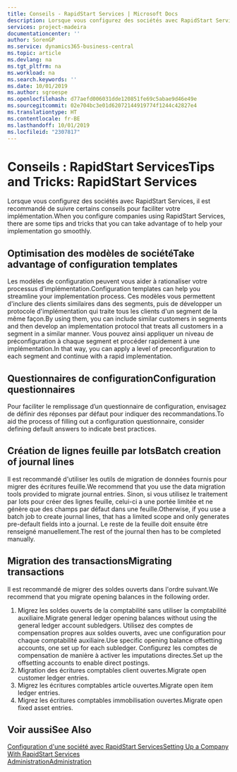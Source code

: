 ```yaml
---
title: Conseils - RapidStart Services | Microsoft Docs
description: Lorsque vous configurez des sociétés avec RapidStart Services, il est recommandé de suivre certains conseils pour faciliter votre implémentation.
services: project-madeira
documentationcenter: ''
author: SorenGP
ms.service: dynamics365-business-central
ms.topic: article
ms.devlang: na
ms.tgt_pltfrm: na
ms.workload: na
ms.search.keywords: ''
ms.date: 10/01/2019
ms.author: sgroespe
ms.openlocfilehash: d77aefd006031dde120851fe69c5abae9d46e49e
ms.sourcegitcommit: 02e704bc3e01d62072144919774f1244c42827e4
ms.translationtype: HT
ms.contentlocale: fr-BE
ms.lasthandoff: 10/01/2019
ms.locfileid: "2307817"
---
```

# <a name="tips-and-tricks-rapidstart-services"></a><span data-ttu-id="4af48-103">Conseils : RapidStart Services</span><span class="sxs-lookup"><span data-stu-id="4af48-103">Tips and Tricks: RapidStart Services</span></span>
<span data-ttu-id="4af48-104">Lorsque vous configurez des sociétés avec RapidStart Services, il est recommandé de suivre certains conseils pour faciliter votre implémentation.</span><span class="sxs-lookup"><span data-stu-id="4af48-104">When you configure companies using RapidStart Services, there are some tips and tricks that you can take advantage of to help your implementation go smoothly.</span></span>  

## <a name="take-advantage-of-configuration-templates"></a><span data-ttu-id="4af48-105">Optimisation des modèles de société</span><span class="sxs-lookup"><span data-stu-id="4af48-105">Take advantage of configuration templates</span></span>  
<span data-ttu-id="4af48-106">Les modèles de configuration peuvent vous aider à rationaliser votre processus d’implémentation.</span><span class="sxs-lookup"><span data-stu-id="4af48-106">Configuration templates can help you streamline your implementation process.</span></span> <span data-ttu-id="4af48-107">Ces modèles vous permettent d'inclure des clients similaires dans des segments, puis de développer un protocole d'implémentation qui traite tous les clients d'un segment de la même façon.</span><span class="sxs-lookup"><span data-stu-id="4af48-107">By using them, you can include similar customers in segments and then develop an implementation protocol that treats all customers in a segment in a similar manner.</span></span> <span data-ttu-id="4af48-108">Vous pouvez ainsi appliquer un niveau de préconfiguration à chaque segment et procéder rapidement à une implémentation.</span><span class="sxs-lookup"><span data-stu-id="4af48-108">In that way, you can apply a level of preconfiguration to each segment and continue with a rapid implementation.</span></span>  

## <a name="configuration-questionnaires"></a><span data-ttu-id="4af48-109">Questionnaires de configuration</span><span class="sxs-lookup"><span data-stu-id="4af48-109">Configuration questionnaires</span></span>  
<span data-ttu-id="4af48-110">Pour faciliter le remplissage d’un questionnaire de configuration, envisagez de définir des réponses par défaut pour indiquer des recommandations.</span><span class="sxs-lookup"><span data-stu-id="4af48-110">To aid the process of filling out a configuration questionnaire, consider defining default answers to indicate best practices.</span></span>  

## <a name="batch-creation-of-journal-lines"></a><span data-ttu-id="4af48-111">Création de lignes feuille par lots</span><span class="sxs-lookup"><span data-stu-id="4af48-111">Batch creation of journal lines</span></span>  
<span data-ttu-id="4af48-112">Il est recommandé d'utiliser les outils de migration de données fournis pour migrer des écritures feuille.</span><span class="sxs-lookup"><span data-stu-id="4af48-112">We recommend that you use the data migration tools provided to migrate journal entries.</span></span> <span data-ttu-id="4af48-113">Sinon, si vous utilisez le traitement par lots pour créer des lignes feuille, celui-ci a une portée limitée et ne génère que des champs par défaut dans une feuille.</span><span class="sxs-lookup"><span data-stu-id="4af48-113">Otherwise, if you use a batch job to create journal lines, that has a limited scope and only generates pre-default fields into a journal.</span></span> <span data-ttu-id="4af48-114">Le reste de la feuille doit ensuite être renseigné manuellement.</span><span class="sxs-lookup"><span data-stu-id="4af48-114">The rest of the journal then has to be completed manually.</span></span>  

## <a name="migrating-transactions"></a><span data-ttu-id="4af48-115">Migration des transactions</span><span class="sxs-lookup"><span data-stu-id="4af48-115">Migrating transactions</span></span>  
<span data-ttu-id="4af48-116">Il est recommandé de migrer des soldes ouverts dans l'ordre suivant.</span><span class="sxs-lookup"><span data-stu-id="4af48-116">We recommend that you migrate opening balances in the following order.</span></span>  

1.  <span data-ttu-id="4af48-117">Migrez les soldes ouverts de la comptabilité sans utiliser la comptabilité auxiliaire.</span><span class="sxs-lookup"><span data-stu-id="4af48-117">Migrate general ledger opening balances without using the general ledger account subledgers.</span></span> <span data-ttu-id="4af48-118">Utilisez des comptes de compensation propres aux soldes ouverts, avec une configuration pour chaque comptabilité auxiliaire.</span><span class="sxs-lookup"><span data-stu-id="4af48-118">Use specific opening balance offsetting accounts, one set up for each subledger.</span></span> <span data-ttu-id="4af48-119">Configurez les comptes de compensation de manière à activer les imputations directes.</span><span class="sxs-lookup"><span data-stu-id="4af48-119">Set up the offsetting accounts to enable direct postings.</span></span>  
2.  <span data-ttu-id="4af48-120">Migration des écritures comptables client ouvertes.</span><span class="sxs-lookup"><span data-stu-id="4af48-120">Migrate open customer ledger entries.</span></span>  
3.  <span data-ttu-id="4af48-121">Migrez les écritures comptables article ouvertes.</span><span class="sxs-lookup"><span data-stu-id="4af48-121">Migrate open item ledger entries.</span></span>  
4.  <span data-ttu-id="4af48-122">Migrez les écritures comptables immobilisation ouvertes.</span><span class="sxs-lookup"><span data-stu-id="4af48-122">Migrate open fixed asset entries.</span></span>  

## <a name="see-also"></a><span data-ttu-id="4af48-123">Voir aussi</span><span class="sxs-lookup"><span data-stu-id="4af48-123">See Also</span></span>  
[<span data-ttu-id="4af48-124">Configuration d'une société avec RapidStart Services</span><span class="sxs-lookup"><span data-stu-id="4af48-124">Setting Up a Company With RapidStart Services</span></span>](admin-set-up-a-company-with-rapidstart.md)  
[<span data-ttu-id="4af48-125">Administration</span><span class="sxs-lookup"><span data-stu-id="4af48-125">Administration</span></span>](admin-setup-and-administration.md)
